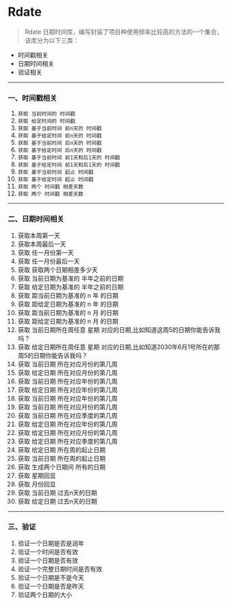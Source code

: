 
# Rdate

> Rdate 日期时间库，编写封装了项目种使用频率比较高的方法的一个集合，该库分为以下三类：

+ 时间戳相关
+ 日期时间相关
+ 验证相关

---
### 一、时间戳相关
1. `获取 当前时间的 时间戳`
2. `获取 给定时间的 时间戳`
3. `获取 基于当前时间 前n天的 时间戳`
4. `获取 基于给定时间 前n天的 时间戳`
5. `获取 基于当前时间 后n天的 时间戳`
6. `获取 基于给定时间 后n天的 时间戳`
7. `获取 基于当前时间 前1天和后1天的 时间戳`
8. `获取 基于给定时间 前1天和后1天的 时间戳`
9. `获取 基于当前时间 起止 时间戳`
10. `获取 基于给定时间 起止 时间戳`
11. `获取 两个 时间戳 相差天数`
12. `获取 两个 时间戳 相差天数`
---
### 二、日期时间相关
1. 获取本周第一天
2. 获取本周最后一天
3. 获取 任一月份第一天
4. 获取 任一月份最后一天
5. 获取 获取两个日期相差多少天
6. 获取 当前日期为基准的 半年之前的日期
7. 获取 给定日期为基准的 半年之前的日期
8. 获取 距当前日期为基准的 n 年 的日期
9. 获取 距给定日期为基准的 n 年 的日期
10. 获取 距当前日期为基准的 n 月 的日期
11. 获取 距给定日期为基准的 n 月 的日期
12. 获取 当前日期所在周任意 星期 对应的日期,比如知道这周5的日期你能告诉我吗？
13. 获取 给定日期所在周任意 星期 对应的日期,比如知道2030年6月1号所在的那周5的日期你能告诉我吗？
14. 获取 当前日期 所在对应月份的第几周
15. 获取 给定日期 所在对应月份的第几周
16. 获取 当前日期 所在对应年份的第几周
17. 获取 给定日期 所在对应年份的第几周
18. 获取 当前日期 所在对应年份的第几周
19. 获取 当前日期 所在对应月份的第几周
20. 获取 当前日期 所在对应季度的第几周
21. 获取 给定日期 所在对应年份的第几周
22. 获取 给定日期 所在对应月份的第几周
23. 获取 给定日期 所在对应季度的第几周
24. 获取 给定日期 所在周的起止日期
25. 获取 当前日期 所在周的起止日期
26. 获取 生成两个日期间 所有的日期
27. 获取 星期回显
28. 获取 月份回显
29. 获取 当前日期 过去n天的日期
30. 获取 给定日期 过去n天的日期
---
### 三、验证
1. 验证一个日期是否是润年
2. 验证一个时间是否有效
3. 验证一个日期是否有效
4. 验证一个完整日期时间是否有效
5. 验证一个日期是不是今天
6. 验证一个日期是否是昨天
7. 验证两个日期的大小

